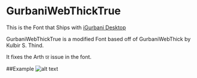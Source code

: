 # GurbaniWebThickTrue
This is the Font that Ships with [iGurbani Desktop](https://github.com/Sarabveer/igurbani-desktop)

GurbaniWebThickTrue is a modified Font based off of GurbaniWebThick by Kulbir S. Thind.

It fixes the Arth ਯ issue in the font.

##Example
![alt text](https://puu.sh/p9vK6/440fa9a55d.png)
